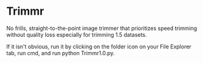 # Trimmr
No frills, straight-to-the-point image trimmer that prioritizes speed trimming without quality loss especially for trimming 1.5 datasets.

If it isn't obvious, run it by clicking on the folder icon on your File Explorer tab, run cmd, and run python Trimmr1.0.py.
